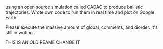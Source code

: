 using an open source simulation called CADAC to produce ballistic trajectories. Wrote own code to run them in real time and plot on Google Earth.

Please execute the massive amount of global, comments, and diorder. It's still in writing.

THIS IS AN OLD REAME CHANGE IT
